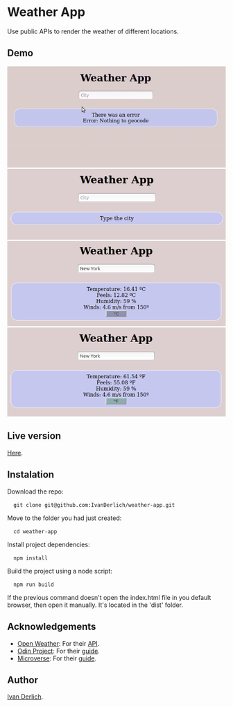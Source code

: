 # Weather App

Use public APIs to render the weather of different locations.


## Demo

![](/img/vid.gif)
![](/img/1.png)
![](/img/2.png)
![](/img/3.png)

## Live version

[Here](ivanderlich-weather-app.surge.sh).

## Instalation

Download the repo:

      git clone git@github.com:IvanDerlich/weather-app.git

Move to the folder you had just created:

      cd weather-app
      
Install project dependencies:

      npm install
      
Build the project using a node script:

      npm run build
      
If the previous command doesn't open the index.html file in you default browser, then open it manually. It's located in the 'dist' folder.


## Acknowledgements

- [Open Weather](https://openweathermap.org/): For their [API](https://openweathermap.org/current).
- [Odin Project](https://www.theodinproject.com): For their [guide](https://www.theodinproject.com/courses/javascript/lessons/weather-app).
- [Microverse](https://www.microverse.org/): For their [guide](https://microverse.pathwright.com/library/fast-track-curriculum/69047/path/step/59622133/).

## Author

[Ivan Derlich](https://www.ivanderlich.com).
